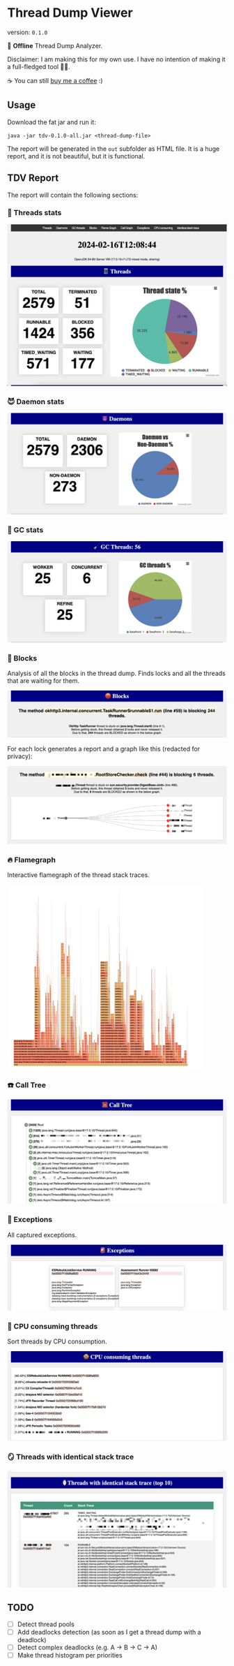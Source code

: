 # Thread Dump Viewer

version: `0.1.0`

🚀 **Offline** Thread Dump Analyzer.

Disclaimer: I am making this for my own use.
I have no intention of making it a full-fledged tool 🤷‍♂️.

☕️ You can still [buy me a coffee](https://www.buymeacoffee.com/oblac) :)

## Usage

Download the fat jar and run it:

```shell
java -jar tdv-0.1.0-all.jar <thread-dump-file>
```

The report will be generated in the `out` subfolder as HTML file.
It is a huge report, and it is not beautiful, but it is functional.

## TDV Report

The report will contain the following sections:

### 🧵 Threads stats

![](doc/1-stats.png)

### 😈 Daemon stats

![](doc/2-daemon.png)

### 🧹 GC stats

![](doc/3-gc.png)

### 🛑 Blocks

Analysis of all the blocks in the thread dump.
Finds locks and all the threads that are waiting for them.

![](doc/4-blocks-a.png)

For each lock generates a report and  a graph like this (redacted for privacy):

![](doc/4-blocks-b.png)

### 🔥 Flamegraph

Interactive flamegraph of the thread stack traces.

![](doc/5-flamegraph.png)

### ☎️ Call Tree

![](doc/6-calltree.png)

### 🚨 Exceptions

All captured exceptions.

![](doc/7-exceptions.png)

### 🍪 CPU consuming threads

Sort threads by CPU consumption.

![](doc/8-cpu.png)

### 🪞 Threads with identical stack trace

![](doc/9-identical.png)

## TODO

+ [ ] Detect thread pools
+ [ ] Add deadlocks detection (as soon as I get a thread dump with a deadlock)
+ [ ] Detect complex deadlocks (e.g. A -> B -> C -> A)
+ [ ] Make thread histogram per priorities
